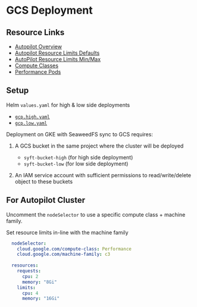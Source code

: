 # GCS Deployment

## Resource Links
* [Autopilot Overview](https://cloud.google.com/kubernetes-engine/docs/concepts/autopilot-overview)
* [Autopilot Resource Limits Defaults](https://cloud.google.com/kubernetes-engine/docs/concepts/autopilot-resource-requests#compute-class-defaults)
* [AutoPilot Resource Limits Min/Max](https://cloud.google.com/kubernetes-engine/docs/concepts/autopilot-resource-requests#min-max-requests)
* [Compute Classes](https://cloud.google.com/kubernetes-engine/docs/concepts/autopilot-compute-classes)
* [Performance Pods](https://cloud.google.com/kubernetes-engine/docs/how-to/performance-pods)

## Setup

Helm `values.yaml` for high & low side deployments
- [`gcp.high.yaml`](./gcp.high.yaml)
- [`gcp.low.yaml`](./gcp.low.yaml)

Deployment on GKE with SeaweedFS sync to GCS requires:
1. A GCS bucket in the same project where the cluster will be deployed
    * `syft-bucket-high` (for high side deployment)
    * `syft-bucket-low` (for low side deployment)

2. An IAM service account with sufficient permissions to read/write/delete object to these buckets

## For Autopilot Cluster

Uncomment the `nodeSelector` to use a specific compute class + machine family.

Set resource limits in-line with the machine family

```yaml
  nodeSelector:
    cloud.google.com/compute-class: Performance
    cloud.google.com/machine-family: c3
    
  resources:
    requests:
      cpu: 2
      memory: "8Gi"
    limits:
      cpu: 4
      memory: "16Gi"
```
